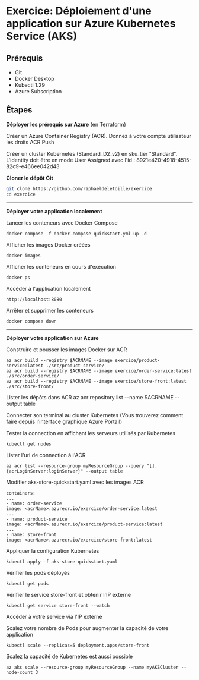 # Exercice: Déploiement d'une application sur Azure Kubernetes Service (AKS)

## Prérequis
- Git
- Docker Desktop
- Kubectl 1.29
- Azure Subscription

## Étapes

**Déployer les prérequis sur Azure** (en Terraform)

Créer un Azure Container Registry (ACR). Donnez à votre compte utilisateur les droits ACR Push

Créer un cluster Kubernetes (Standard_D2_v2) en sku_tier "Standard". L'identity doit être en mode User Assigned avec l'id : 8921e420-4918-4515-82c9-e466ee042d43

**Cloner le dépôt Git**
   ```bash
   git clone https://github.com/raphaeldeletoille/exercice
   cd exercice
  ```
---
**Déployer votre application localement**

Lancer les conteneurs avec Docker Compose

  ```
docker compose -f docker-compose-quickstart.yml up -d
  ```

Afficher les images Docker créées
  ```
docker images
  ```

Afficher les conteneurs en cours d'exécution
  ```
  docker ps
  ```

Accéder à l'application localement 
  ```
  http://localhost:8080
  ```

Arrêter et supprimer les conteneurs
  ```
  docker compose down
  ```
---
**Déployer votre application sur Azure**

Construire et pousser les images Docker sur ACR
  ```
az acr build --registry $ACRNAME --image exercice/product-service:latest ./src/product-service/
az acr build --registry $ACRNAME --image exercice/order-service:latest ./src/order-service/
az acr build --registry $ACRNAME --image exercice/store-front:latest ./src/store-front/
  ```

Lister les dépôts dans ACR
az acr repository list --name $ACRNAME --output table

Connecter son terminal au cluster Kubernetes (Vous trouverez comment faire depuis l'interface graphique Azure Portail)

Tester la connection en affichant les serveurs utilisés par Kubernetes
  ```
  kubectl get nodes
  ```

Lister l'url de connection à l'ACR 
  ```
  az acr list --resource-group myResourceGroup --query "[].{acrLoginServer:loginServer}" --output table
  ```

Modifier aks-store-quickstart.yaml avec les images ACR
  ```
containers:
...
- name: order-service
  image: <acrName>.azurecr.io/exercice/order-service:latest
...
- name: product-service
  image: <acrName>.azurecr.io/exercice/product-service:latest
...
- name: store-front
  image: <acrName>.azurecr.io/exercice/store-front:latest

  ```

Appliquer la configuration Kubernetes
  ```
  kubectl apply -f aks-store-quickstart.yaml
  ```

Vérifier les pods déployés
  ```
  kubectl get pods
  ```

Vérifier le service store-front et obtenir l'IP externe
  ```
kubectl get service store-front --watch
  ```

Accéder à votre service via l'IP externe

Scalez votre nombre de Pods pour augmenter la capacité de votre application
  ```
  kubectl scale --replicas=5 deployment.apps/store-front
  ```

Scalez la capacité de Kubernetes est aussi possible 
  ```
az aks scale --resource-group myResourceGroup --name myAKSCluster --node-count 3
  ```
